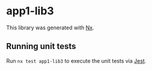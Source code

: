 # app1-lib3

This library was generated with [Nx](https://nx.dev).

## Running unit tests

Run `nx test app1-lib3` to execute the unit tests via [Jest](https://jestjs.io).
